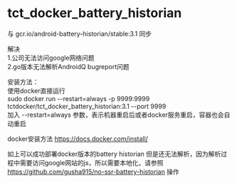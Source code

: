 # tct_docker_battery_historian

与 gcr.io/android-battery-historian/stable:3.1 同步

解决  
1.公司无法访问google网络问题  
2.go版本无法解析AndroidQ bugreport问题  

安装方法：  
使用docker直接运行  
sudo docker run --restart=always -p 9999:9999 tctdocker/tct_docker_battery_historian:3.1 --port 9999  
加入 --restart=always 参数，表示机器重启后或者docker服务重启，容器也会自动重启   

docker安装方法 https://docs.docker.com/install/   

如上可以成功部署docker版本的battery historian 但是还无法解析，因为解析过程中需要访问google网站的js，所以需要本地化，请参照 https://github.com/gusha915/no-ssr-battery-historian 操作  

